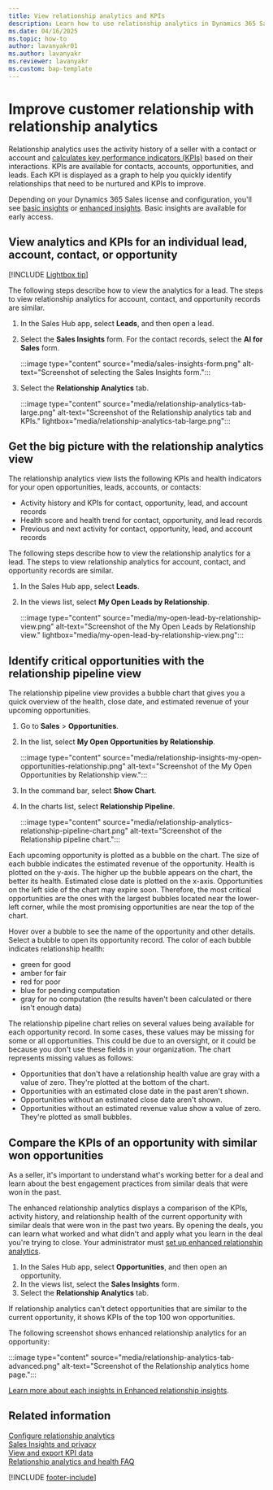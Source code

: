 ```yaml
---
title: View relationship analytics and KPIs
description: Learn how to use relationship analytics in Dynamics 365 Sales to gauge the health of your customer relationships through KPIs such as frequency and recency of communications, response time, and so on.
ms.date: 04/16/2025
ms.topic: how-to
author: lavanyakr01
ms.author: lavanyakr
ms.reviewer: lavanyakr
ms.custom: bap-template
---
```


# Improve customer relationship with relationship analytics

Relationship analytics uses the activity history of a seller with a contact or account and [calculates key performance indicators (KPIs)](relationship-analytics-kpi-calculations.md) based on their interactions. KPIs are available for contacts, accounts, opportunities, and leads. Each KPI is displayed as a graph to help you quickly identify relationships that need to be nurtured and KPIs to improve.

Depending on your Dynamics 365 Sales license and configuration, you'll see [basic insights](relationship-analytics-overview.md#basic-relationship-insights) or [enhanced insights](relationship-analytics-overview.md#enhanced-relationship-insights). Basic insights are available for early access.

## View analytics and KPIs for an individual lead, account, contact, or opportunity

[!INCLUDE [Lightbox tip](~/../shared-content/shared/lightbox-tip.md)]

The following steps describe how to view the analytics for a lead. The steps to view relationship analytics for account, contact, and opportunity records are similar.

1. In the Sales Hub app, select **Leads**, and then open a lead.
1. Select the **Sales Insights** form. For the contact records, select the **AI for Sales** form. 

    :::image type="content" source="media/sales-insights-form.png" alt-text="Screenshot of selecting the Sales Insights form.":::

1. Select the **Relationship Analytics** tab.

    :::image type="content" source="media/relationship-analytics-tab-large.png" alt-text="Screenshot of the Relationship analytics tab and KPIs." lightbox="media/relationship-analytics-tab-large.png":::

## Get the big picture with the relationship analytics view

The relationship analytics view lists the following KPIs and health indicators for your open opportunities, leads, accounts, or contacts:

- Activity history and KPIs for contact, opportunity, lead, and account records
- Health score and health trend for contact, opportunity, and lead records
- Previous and next activity for contact, opportunity, lead, and account records

The following steps describe how to view the relationship analytics for a lead. The steps to view relationship analytics for account, contact, and opportunity records are similar.

1. In the Sales Hub app, select **Leads**.

1. In the views list, select **My Open Leads by Relationship**.

    :::image type="content" source="media/my-open-lead-by-relationship-view.png" alt-text="Screenshot of the My Open Leads by Relationship view." lightbox="media/my-open-lead-by-relationship-view.png":::

## Identify critical opportunities with the relationship pipeline view

The relationship pipeline view provides a bubble chart that gives you a quick overview of the health, close date, and estimated revenue of your upcoming opportunities.

1. Go to **Sales** > **Opportunities**.

1. In the list, select **My Open Opportunities by Relationship**.

    :::image type="content" source="media/relationship-insights-my-open-opportunities-relationship.png" alt-text="Screenshot of the My Open Opportunities by Relationship view.":::

1. In the command bar, select **Show Chart**.

1. In the charts list, select **Relationship Pipeline**.

    :::image type="content" source="media/relationship-analytics-relationship-pipeline-chart.png" alt-text="Screenshot of the Relationship pipeline chart.":::

Each upcoming opportunity is plotted as a bubble on the chart. The size of each bubble indicates the estimated revenue of the opportunity. Health is plotted on the y-axis. The higher up the bubble appears on the chart, the better its health. Estimated close date is plotted on the x-axis. Opportunities on the left side of the chart may expire soon. Therefore, the most critical opportunities are the ones with the largest bubbles located near the lower-left corner, while the most promising opportunities are near the top of the chart.

Hover over a bubble to see the name of the opportunity and other details. Select a bubble to open its opportunity record. The color of each bubble indicates relationship health:  

- green for good
- amber for fair
- red for poor
- blue for pending computation
- gray for no computation (the results haven't been calculated or there isn't enough data)

The relationship pipeline chart relies on several values being available for each opportunity record. In some cases, these values may be missing for some or all opportunities. This could be due to an oversight, or it could be because you don't use these fields in your organization. The chart represents missing values as follows:  

- Opportunities that don't have a relationship health value are gray with a value of zero. They're plotted at the bottom of the chart.
- Opportunities with an estimated close date in the past aren't shown.
- Opportunities without an estimated close date aren't shown.
- Opportunities without an estimated revenue value show a value of zero. They're plotted as small bubbles.

## Compare the KPIs of an opportunity with similar won opportunities

As a seller, it's important to understand what's working better for a deal and learn about the best engagement practices from similar deals that were won in the past. 

The enhanced relationship analytics displays a comparison of the KPIs, activity history, and relationship health of the current opportunity with similar deals that were won in the past two years. By opening the deals, you can learn what worked and what didn't and apply what you learn in the deal you're trying to close. Your administrator must [set up enhanced relationship analytics](configure-relationship-analytics.md).

1. In the Sales Hub app, select **Opportunities**, and then open an opportunity.
1. In the views list, select the **Sales Insights** form.
1. Select the **Relationship Analytics** tab.

If relationship analytics can't detect opportunities that are similar to the current opportunity, it shows KPIs of the top 100 won opportunities. 

The following screenshot shows enhanced relationship analytics for an opportunity:

:::image type="content" source="media/relationship-analytics-tab-advanced.png" alt-text="Screenshot of the Relationship analytics home page.":::

[Learn more about each insights in Enhanced relationship insights](relationship-analytics-overview.md#enhanced-relationship-insights).

## Related information

[Configure relationship analytics](configure-relationship-analytics.md)  
[Sales Insights and privacy](embedded-intelligence-privacy.md)  
[View and export KPI data](view-export-KPI-data.md)  
[Relationship analytics and health FAQ](faqs-sales-insights.md#relationship-analytics-and-health)

[!INCLUDE [footer-include](../includes/footer-banner.md)]
